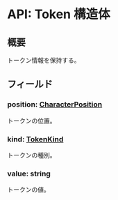 # API: Token 構造体

## 概要

トークン情報を保持する。

## フィールド

### position: [CharacterPosition](../CharacterPosition/index.md)

トークンの位置。

### kind: [TokenKind](../TokenKind/index.md)

トークンの種別。

### value: string

トークンの値。
